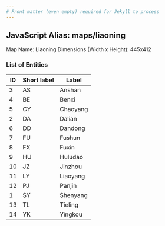 ```yaml
---
# Front matter (even empty) required for Jekyll to process
---
```


## JavaScript Alias: maps/liaoning

Map Name: Liaoning
Dimensions (Width x Height): 445x412





### List of Entities

ID | Short label | Label
---|---|---|
3|AS|Anshan
4|BE|Benxi
5|CY|Chaoyang
2|DA|Dalian
6|DD|Dandong
7|FU|Fushun
8|FX|Fuxin
9|HU|Huludao
10|JZ|Jinzhou
11|LY|Liaoyang
12|PJ|Panjin
1|SY|Shenyang
13|TL|Tieling
14|YK|Yingkou
